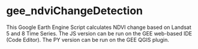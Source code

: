 # gee_ndviChangeDetection

This Google Earth Engine Script calculates NDVI change based on Landsat 5 and 8 Time Series.
The JS version can be run on the GEE web-based IDE (Code Editor).
The PY version can be run on the GEE QGIS plugin.
